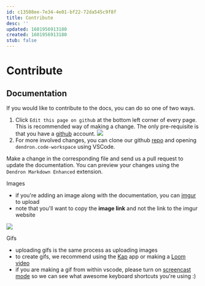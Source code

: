 ```yaml
---
id: c13508ee-7e34-4e01-bf22-72da545c9f8f
title: Contribute
desc: ''
updated: 1601956913180
created: 1601956913180
stub: false
---
```


# Contribute

## Documentation
If you would like to contribute to the docs, you can do so one of two ways.

1. Click `Edit this page on github` at the bottom left corner of every page. This is recommended way of making a change. The only pre-requisite is that you have a [github](https://github.com/) account.
    <a href="https://www.loom.com/share/4a1b67f3fd1a40dab16949e9ea5e53dc"> <img style="" src="https://cdn.loom.com/sessions/thumbnails/4a1b67f3fd1a40dab16949e9ea5e53dc-with-play.gif"> </a>
2. For more involved changes, you can clone our github [repo](https://github.com/dendronhq/catalogue-open-pkm) and opening `dendron.code-workspace` using VSCode.  

Make a change in the corresponding file and send us a pull request to update the documentation. You can preview your changes using the `Dendron Markdown Enhanced` extension.

Images
- if you're adding an image along with the documentation, you can [imgur](https://imgur.com/upload) to upload
- note that you'll want to copy the **image link** and not the link to the imgur website 

<a href="https://www.loom.com/share/1b351d229eba4536a6361e5123cf8f24">  <img style="" src="https://cdn.loom.com/sessions/thumbnails/1b351d229eba4536a6361e5123cf8f24-with-play.gif"> </a>

Gifs
- uploading gifs is the same process as uploading images
- to create gifs, we recommend using the [Kap](https://getkap.co/) app or making a [Loom video](http://loom.com/)
- if you are making a gif from within vscode, please turn on [screencast mode](https://scotch.io/bar-talk/vs-code-screencast-mode) so we can see what awesome keyboard shortcuts you're using :) 

